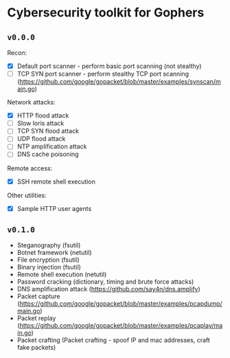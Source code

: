 # Cybersecurity toolkit for Gophers

## `v0.0.0`

Recon:
- [x] Default port scanner - perform basic port scanning (not stealthy)
- [ ] TCP SYN port scanner - perform stealthy TCP port scanning (https://github.com/google/gopacket/blob/master/examples/synscan/main.go)

Network attacks:
- [x] HTTP flood attack
- [ ] Slow loris attack
- [ ] TCP SYN flood attack
- [ ] UDP flood attack
- [ ] NTP amplification attack
- [ ] DNS cache poisoning

Remote access:
- [x] SSH remote shell execution

Other utilities:
- [x] Sample HTTP user agents

## `v0.1.0`
- Steganography (fsutil)
- Botnet framework (netutil)
- File encryption (fsutil)
- Binary injection (fsutil)
- Remote shell execution (netutil)
- Password cracking (dictionary, timing and brute force attacks)
- DNS amplification attack (https://github.com/say4n/dns.amplify)
- Packet capture (https://github.com/google/gopacket/blob/master/examples/pcapdump/main.go)
- Packet replay (https://github.com/google/gopacket/blob/master/examples/pcaplay/main.go)
- Packet crafting (Packet crafting - spoof IP and mac addresses, craft fake packets)
